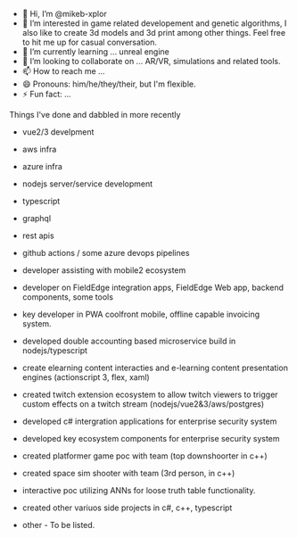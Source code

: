 - 👋 Hi, I’m @mikeb-xplor
- 👀 I’m interested in game related developement and genetic algorithms, I also like to create 3d models and 3d print among other things. Feel free to hit me up for casual conversation.
- 🌱 I’m currently learning ... unreal engine
- 💞️ I’m looking to collaborate on ... AR/VR, simulations and related tools.
- 📫 How to reach me ...
- 😄 Pronouns:  him/he/they/their, but I'm flexible.
- ⚡ Fun fact: ...

<!---
mikeb-xplor/mikeb-xplor is a ✨ special ✨ repository because its `README.md` (this file) appears on your GitHub profile.
You can click the Preview link to take a look at your changes.
--->
Things I've done and dabbled in more recently
- vue2/3 develpment
- aws infra
- azure infra
- nodejs server/service development
- typescript
- graphql
- rest apis
- github actions / some azure devops pipelines
- developer assisting with mobile2 ecosystem
- developer on FieldEdge integration apps, FieldEdge Web app, backend components, some tools
- key developer in PWA coolfront mobile, offline capable invoicing system.


- developed double accounting based microservice build in nodejs/typescript
- create elearning content interacties and e-learning content presentation engines (actionscript 3, flex, xaml)
- created twitch extension ecosystem to allow twitch viewers to trigger custom effects on a twitch stream (nodejs/vue2&3/aws/postgres)
- developed c# intergration applications for enterprise security system
- developed key ecosystem components for enterprise security system


- created platformer game poc with team (top downshoorter in c++)
- created space sim shooter with team (3rd person, in c++)
- interactive poc utilizing ANNs for loose truth table functionality.
- created other variuos side projects in c#, c++, typescript
- other - To be listed.

